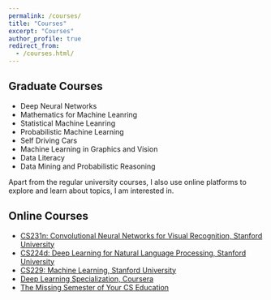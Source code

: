 ```yaml
---
permalink: /courses/
title: "Courses"
excerpt: "Courses"
author_profile: true
redirect_from: 
  - /courses.html/
---
```



## Graduate Courses

* Deep Neural Networks
* Mathematics for Machine Leanring
* Statistical Machine Leanring
* Probabilistic Machine Learning
* Self Driving Cars 
* Machine Learning in Graphics and Vision
* Data Literacy 
* Data Mining and Probabilistic Reasoning




Apart from the regular university courses, I also use online platforms to explore and learn about topics, I am interested in.

## Online Courses
* [CS231n: Convolutional Neural Networks for Visual Recognition, Stanford University](http://cs231n.stanford.edu/2016/)
* [CS224d: Deep Learning for Natural Language Processing, Stanford University](https://cs224d.stanford.edu/)
* [CS229: Machine Learning, Stanford University](http://cs229.stanford.edu/syllabus-spring2020.html)
* [Deep Learning Specialization, Coursera](https://www.coursera.org/specializations/deep-learning)
* [The Missing Semester of Your CS Education](https://missing.csail.mit.edu/)

